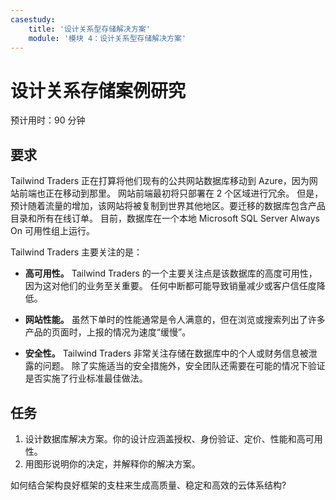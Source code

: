 ```yaml
---
casestudy:
    title: '设计关系型存储解决方案'
    module: '模块 4：设计关系型存储解决方案'
---
```

# 设计关系存储案例研究

预计用时：90 分钟

## 要求

Tailwind Traders 正在打算将他们现有的公共网站数据库移动到 Azure，因为网站前端也正在移动到那里。  网站前端最初将只部署在 2 个区域进行冗余。  但是，预计随着流量的增加，该网站将被复制到世界其他地区。要迁移的数据库包含产品目录和所有在线订单。  目前，数据库在一个本地 Microsoft SQL Server Always On 可用性组上运行。

Tailwind Traders 主要关注的是：

-	**高可用性。** Tailwind Traders 的一个主要关注点是该数据库的高度可用性，因为这对他们的业务至关重要。  任何中断都可能导致销量减少或客户信任度降低。

-	**网站性能。** 虽然下单时的性能通常是令人满意的，但在浏览或搜索列出了许多产品的页面时，上报的情况为速度“缓慢”。

-	**安全性。** Tailwind Traders 非常关注存储在数据库中的个人或财务信息被泄露的问题。  除了实施适当的安全措施外，安全团队还需要在可能的情况下验证是否实施了行业标准最佳做法。


## 任务

1.	设计数据库解决方案。你的设计应涵盖授权、身份验证、定价、性能和高可用性。 
2.	用图形说明你的决定，并解释你的解决方案。 

如何结合架构良好框架的支柱来生成高质量、稳定和高效的云体系结构?
